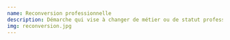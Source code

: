 ```yaml
---
name: Reconversion professionnelle
description: Démarche qui vise à changer de métier ou de statut professionnel.
img: reconversion.jpg
---
```

